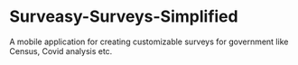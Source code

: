 # Surveasy-Surveys-Simplified
A mobile application for creating customizable surveys for government like Census, Covid analysis etc. 
